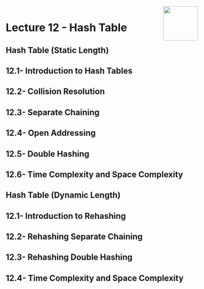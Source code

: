 <img align="right" width="90" height="90" src="https://github.com/cs-MohamedAyman/Computer-Science-Textbooks/blob/master/logos/data-structures.jpg">

# Lecture 12 - Hash Table

## Hash Table (Static Length)
## 12.1- Introduction to Hash Tables
## 12.2- Collision Resolution
## 12.3- Separate Chaining
## 12.4- Open Addressing
## 12.5- Double Hashing
## 12.6- Time Complexity and Space Complexity

## Hash Table (Dynamic Length)
## 12.1- Introduction to Rehashing
## 12.2- Rehashing Separate Chaining
## 12.3- Rehashing Double Hashing
## 12.4- Time Complexity and Space Complexity
